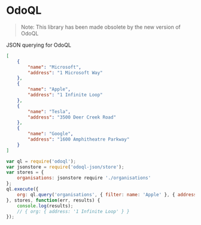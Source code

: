 # OdoQL

>Note: This library has been made obsolete by the new version of OdoQL

JSON querying for OdoQL

```json
[
    {
        "name": "Microsoft",
        "address": "1 Microsoft Way"
    },
    {
        "name": "Apple",
        "address": "1 Infinite Loop"
    },
    {
        "name": "Tesla",
        "address": "3500 Deer Creek Road"
    },
    {
        "name": "Google",
        "address": "1600 Amphitheatre Parkway"
    }
]
```


```javascript
var ql = require('odoql');
var jsonstore = require('odoql-json/store');
var stores = {
    organisations: jsonstore require './organisations'
};
ql.execute({
    org: ql.query('organisations', { filter: name: 'Apple' }, { address: true })
}, stores, function(err, results) {
    console.log(results);
    // { org: { address: '1 Infinite Loop' } }
});
```
